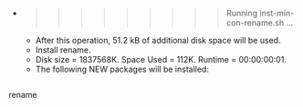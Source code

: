 * >>>>>>>>> Running inst-min-con-rename.sh ...
  * After this operation, 51.2 kB of additional disk space will be used.
  * Install rename.
  * Disk size = 1837568K. Space Used = 112K. Runtime = 00:00:00:01.
  * The following NEW packages will be installed:
  ```bash
rename
  ```
